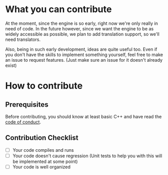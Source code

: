 # What you can contribute
At the moment, since the engine is so early, right now we're only really in need of code.
In the future however, since we want the engine to be as widely accessible as possible, we plan to add translation support, so we'll need translators.

Also, being in such early development, ideas are quite useful too.
Even if you don't have the skills to implement something yourself, feel free to make an issue to request features.
(Just make sure an issue for it doesn't already exist)
# How to contribute
## Prerequisites
Before contributing, you should know at least basic C++ and have read the [code of conduct](CODE_OF_CONDUCT.md).
## Contribution Checklist
- [ ] Your code compiles and runs
- [ ] Your code doesn't cause regression (Unit tests to help you with this will be implemented at some point)
- [ ] Your code is well organized
